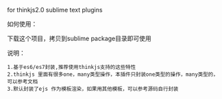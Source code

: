 for thinkjs2.0 sublime text plugins

如何使用：

下载这个项目，拷贝到sublime package目录即可使用

说明：

	1.基于es6/es7封装,推荐使用thinkjs支持的这些特性
	2.thinkjs 里面有很多one，many类型操作，本插件只封装one类型的操作，many类型的，可以参考文档
	3.默认封装了ejs 作为模板渲染，如果用其他模板，可以参考源码自行封装
